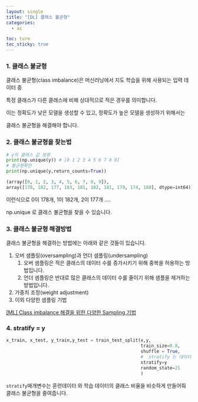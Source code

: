 ```yaml
---
layout: single
title: "[DL] 클래스 불균형"
categories:
  - ai

toc: ture
toc_sticky: true
---
```


<!-- 위는 머릿말임 아래부터 포스트 본문 -->

### 1. 클래스 불균형

클래스 불균형(class imbalance)은 머신러닝에서 지도 학습을 위해 사용되는 입력 데이터 중 

특정 클래스가 다른 클래스에 비해 상대적으로 적은 경우를 의미합니다. 

이는 정확도가 낮은 모델을 생성할 수 있고, 정확도가 높은 모델을 생성하기 위해서는 

클래스 불균형을 해결해야 합니다.

### 2. 클래스 불균형을 찾는법

```python
# y의 클래스 값 분류
print(np.unique(y)) # [0 1 2 3 4 5 6 7 8 9]
# 불균형확인
print(np.unique(y,return_counts=True))
```

```python
(array([0, 1, 2, 3, 4, 5, 6, 7, 8, 9]), 
array([178, 182, 177, 183, 181, 182, 181, 179, 174, 180], dtype=int64))

```

이런식으로 0이 178개, 1이 182개, 2이 177개 …. 

np.unique 로 클래스 불균형을 찾을 수 있습니다.

### 3. 클래스 불균형 해결방법

클래스 불균형을 해결하는 방법에는 아래와 같은 것들이 있습니다.

1. 오버 샘플링(oversampling)과 언더 샘플링(undersampling)
    1. 오버 샘플링은 적은 클래스의 데이터 수를 증가시키기 위해 중복을 허용하는 방법입니다.
    2. 언더 샘플링은 반대로 많은 클래스의 데이터 수를 줄이기 위해 샘플을 제거하는 방법입니다.
2. 가중치 조정(weight adjustment)
3. 이외 다양한 샘플링 기법

[[ML] Class imbalance 해결을 위한 다양한 Sampling 기법](https://techblog-history-younghunjo1.tistory.com/123)

### 4.  stratify = y

```python
x_train, x_test, y_train,y_test = train_test_split(x,y,
                                                   train_size=0.8,
                                                   shuffle = True,
                                                   #  stratify 는 데이터 불균형을 해결해줌
                                                   stratify=y
                                                   random_state=21
                                                   )
```

`stratify`매개변수는 훈련데이터 와 학습 데이터의 클래스 비율을 비슷하게 만들어줘 클래스 불균형을 줄여줍니다.